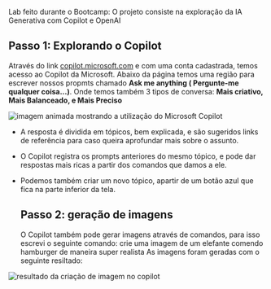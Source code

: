 
Lab feito durante o Bootcamp: O projeto consiste na exploração da IA Generativa com Copilot e OpenAI

## Passo 1: Explorando o Copilot
Através do link [ copilot.microsoft.com](copilot.microsoft.com) e com uma conta cadastrada, temos acesso ao Copilot da Microsoft.
Abaixo da página temos uma região para escrever nossos propmts chamado <b>Ask me anything ( Pergunte-me qualquer coisa...)</b>.
Onde temos também 3 tipos de conversa: <b>Mais criativo, Mais Balanceado, e Mais Preciso</b>

![imagem animada mostrando a utilização do Microsoft Copilot](https://evertonaraujo.pro/wp-content/uploads/2024/02/copilot-1.gif)

- A resposta é dividida em tópicos, bem explicada, e são sugeridos links de referência para caso queira aprofundar mais sobre o assunto.
- O Copilot registra os prompts anteriores do mesmo tópico, e pode dar respostas mais ricas a partir dos comandos que damos a ele.
- Podemos também criar um novo tópico, apartir de um botão azul que fica na parte inferior da tela.

  ## Passo 2: geração de imagens
  O Copilot também pode gerar imagens através de comandos, para isso escrevi o seguinte comando: crie uma imagem de um elefante comendo hamburger de maneira super realista
As imagens foram geradas com o seguinte resiltado:

![resultado da criação de imagem no copilot](https://evertonaraujo.pro/wp-content/uploads/2024/02/Captura-de-tela-2024-02-10-165701-1.png)


